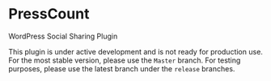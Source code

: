 # PressCount
WordPress Social Sharing Plugin

This plugin is under active development and is not ready for production use. For the most stable version, please use the `Master` branch. For testing purposes, please use the latest branch under the `release` branches.
